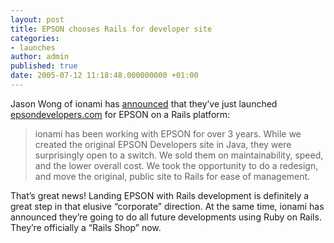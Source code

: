 ```yaml
---
layout: post
title: EPSON chooses Rails for developer site
categories:
- launches
author: admin
published: true
date: 2005-07-12 11:18:48.000000000 +01:00
---
```

<p>Jason Wong of ionami has <a href="http://www.jasonwong.org/articles/2005/07/12/and-now-the-world">announced</a> that they&#8217;ve just launched <a href="http://www.epsondevelopers.com/">epsondevelopers.com</a> for <span class="caps">EPSON</span> on a Rails platform:</p>
<blockquote>ionami has been working with <span class="caps">EPSON</span> for over 3 years. While we created the original <span class="caps">EPSON</span> Developers site in Java, they were surprisingly open to a switch. We sold them on maintainability, speed, and the lower overall cost. We took the opportunity to do a redesign, and move the original, public site to Rails for ease of management.</blockquote>
<p>That&#8217;s great news! Landing <span class="caps">EPSON</span> with Rails development is definitely a great step in that elusive &#8220;corporate&#8221; direction. At the same time, ionami has announced they&#8217;re going to do all future developments using Ruby on Rails. They&#8217;re officially a &#8220;Rails Shop&#8221; now.</p>